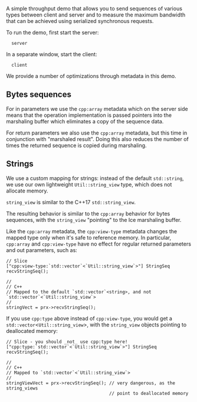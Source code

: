A simple throughput demo that allows you to send sequences of various
types between client and server and to measure the maximum bandwidth
that can be achieved using serialized synchronous requests.

To run the demo, first start the server:

      server

In a separate window, start the client:

      client

We provide a number of optimizations through metadata in this demo.

Bytes sequences
--------------

For in parameters we use the `cpp:array` metadata which on the server
side means that the operation implementation is passed pointers into
the marshaling buffer which eliminates a copy of the sequence data.

For return parameters we also use the `cpp:array` metadata, but this
time in conjunction with "marshaled result". Doing this also reduces
the number of times the returned sequence is copied during marshaling.

Strings
-------

We use a custom mapping for strings: instead of the default `std::string`,
we use our own lightweight `Util::string_view` type, which does not
allocate memory.

`string_view` is similar to the C++17 `std::string_view`.

The resulting behavior is similar to the `cpp:array` behavior for bytes
sequences, with the `string_view` "pointing" to the Ice marshaling buffer.

Like the `cpp:array` metadata, the `cpp:view-type` metadata changes the
mapped type only when it's safe to reference memory. In particular,
`cpp:array` and `cpp:view-type` have no effect for regular returned
parameters and out parameters, such as:
```
// Slice
["cpp:view-type:`std::vector`<`Util::string_view`>"] StringSeq recvStringSeq();

//
// C++
// Mapped to the default `std::vector`<string>, and not `std::vector`<`Util::string_view`>
//
stringVect = prx->recvStringSeq();
```
If you use `cpp:type` above instead of `cpp:view-type`, you would get a
`std::vector`<`Util::string_view`>, with the `string_view` objects pointing to
deallocated memory:
```
// Slice - you should _not_ use cpp:type here!
["cpp:type:`std::vector`<`Util::string_view`>"] StringSeq recvStringSeq();

//
// C++
// Mapped to `std::vector`<`Util::string_view`>
//
stringViewVect = prx->recvStringSeq(); // very dangerous, as the string_views
                                       // point to deallocated memory
```